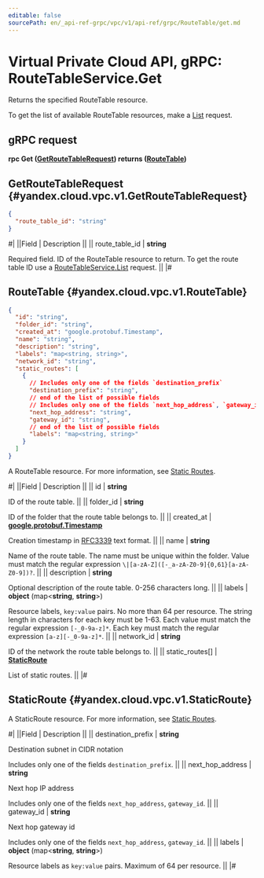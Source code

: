 ```yaml
---
editable: false
sourcePath: en/_api-ref-grpc/vpc/v1/api-ref/grpc/RouteTable/get.md
---
```


# Virtual Private Cloud API, gRPC: RouteTableService.Get

Returns the specified RouteTable resource.

To get the list of available RouteTable resources, make a [List](/docs/vpc/api-ref/grpc/RouteTable/list#List) request.

## gRPC request

**rpc Get ([GetRouteTableRequest](#yandex.cloud.vpc.v1.GetRouteTableRequest)) returns ([RouteTable](#yandex.cloud.vpc.v1.RouteTable))**

## GetRouteTableRequest {#yandex.cloud.vpc.v1.GetRouteTableRequest}

```json
{
  "route_table_id": "string"
}
```

#|
||Field | Description ||
|| route_table_id | **string**

Required field. ID of the RouteTable resource to return.
To get the route table ID use a [RouteTableService.List](/docs/vpc/api-ref/grpc/RouteTable/list#List) request. ||
|#

## RouteTable {#yandex.cloud.vpc.v1.RouteTable}

```json
{
  "id": "string",
  "folder_id": "string",
  "created_at": "google.protobuf.Timestamp",
  "name": "string",
  "description": "string",
  "labels": "map<string, string>",
  "network_id": "string",
  "static_routes": [
    {
      // Includes only one of the fields `destination_prefix`
      "destination_prefix": "string",
      // end of the list of possible fields
      // Includes only one of the fields `next_hop_address`, `gateway_id`
      "next_hop_address": "string",
      "gateway_id": "string",
      // end of the list of possible fields
      "labels": "map<string, string>"
    }
  ]
}
```

A RouteTable resource. For more information, see [Static Routes](/docs/vpc/concepts/routing).

#|
||Field | Description ||
|| id | **string**

ID of the route table. ||
|| folder_id | **string**

ID of the folder that the route table belongs to. ||
|| created_at | **[google.protobuf.Timestamp](https://developers.google.com/protocol-buffers/docs/reference/google.protobuf#timestamp)**

Creation timestamp in [RFC3339](https://www.ietf.org/rfc/rfc3339.txt) text format. ||
|| name | **string**

Name of the route table.
The name must be unique within the folder.
Value must match the regular expression `\|[a-zA-Z]([-_a-zA-Z0-9]{0,61}[a-zA-Z0-9])?`. ||
|| description | **string**

Optional description of the route table. 0-256 characters long. ||
|| labels | **object** (map<**string**, **string**>)

Resource labels, `key:value` pairs.
No more than 64 per resource.
The string length in characters for each key must be 1-63.
Each value must match the regular expression `[-_0-9a-z]*`.
Each key must match the regular expression `[a-z][-_0-9a-z]*`. ||
|| network_id | **string**

ID of the network the route table belongs to. ||
|| static_routes[] | **[StaticRoute](#yandex.cloud.vpc.v1.StaticRoute)**

List of static routes. ||
|#

## StaticRoute {#yandex.cloud.vpc.v1.StaticRoute}

A StaticRoute resource. For more information, see [Static Routes](/docs/vpc/concepts/routing).

#|
||Field | Description ||
|| destination_prefix | **string**

Destination subnet in CIDR notation

Includes only one of the fields `destination_prefix`. ||
|| next_hop_address | **string**

Next hop IP address

Includes only one of the fields `next_hop_address`, `gateway_id`. ||
|| gateway_id | **string**

Next hop gateway id

Includes only one of the fields `next_hop_address`, `gateway_id`. ||
|| labels | **object** (map<**string**, **string**>)

Resource labels as `` key:value `` pairs. Maximum of 64 per resource. ||
|#